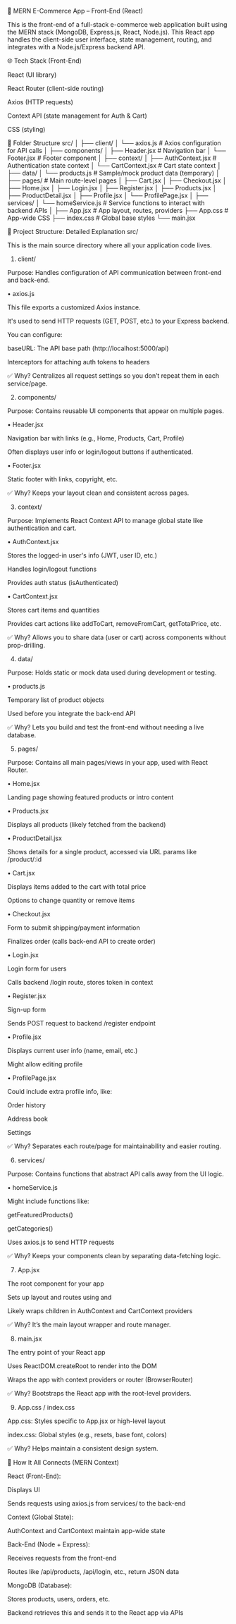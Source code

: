 🛒 MERN E-Commerce App – Front-End (React)

This is the front-end of a full-stack e-commerce web application built using the MERN stack (MongoDB, Express.js, React, Node.js). This React app handles the client-side user interface, state management, routing, and integrates with a Node.js/Express backend API.

🌐 Tech Stack (Front-End)

React (UI library)

React Router (client-side routing)

Axios (HTTP requests)

Context API (state management for Auth & Cart)

CSS (styling)

📁 Folder Structure
src/
│
├── client/
│   └── axios.js            # Axios configuration for API calls
│
├── components/
│   ├── Header.jsx          # Navigation bar
│   └── Footer.jsx          # Footer component
│
├── context/
│   ├── AuthContext.jsx     # Authentication state context
│   └── CartContext.jsx     # Cart state context
│
├── data/
│   └── products.js         # Sample/mock product data (temporary)
│
├── pages/                  # Main route-level pages
│   ├── Cart.jsx
│   ├── Checkout.jsx
│   ├── Home.jsx
│   ├── Login.jsx
│   ├── Register.jsx
│   ├── Products.jsx
│   ├── ProductDetail.jsx
│   ├── Profile.jsx
│   └── ProfilePage.jsx
│
├── services/
│   └── homeService.js      # Service functions to interact with backend APIs
│
├── App.jsx                 # App layout, routes, providers
├── App.css                 # App-wide CSS
├── index.css               # Global base styles
└── main.jsx        

📁 Project Structure: Detailed Explanation
src/

This is the main source directory where all your application code lives.

1. client/

Purpose: Handles configuration of API communication between front-end and back-end.

• axios.js

This file exports a customized Axios instance.

It's used to send HTTP requests (GET, POST, etc.) to your Express backend.

You can configure:

baseURL: The API base path (http://localhost:5000/api)

Interceptors for attaching auth tokens to headers

✅ Why? Centralizes all request settings so you don’t repeat them in each service/page.

2. components/

Purpose: Contains reusable UI components that appear on multiple pages.

• Header.jsx

Navigation bar with links (e.g., Home, Products, Cart, Profile)

Often displays user info or login/logout buttons if authenticated.

• Footer.jsx

Static footer with links, copyright, etc.

✅ Why? Keeps your layout clean and consistent across pages.

3. context/

Purpose: Implements React Context API to manage global state like authentication and cart.

• AuthContext.jsx

Stores the logged-in user's info (JWT, user ID, etc.)

Handles login/logout functions

Provides auth status (isAuthenticated)

• CartContext.jsx

Stores cart items and quantities

Provides cart actions like addToCart, removeFromCart, getTotalPrice, etc.

✅ Why? Allows you to share data (user or cart) across components without prop-drilling.

4. data/

Purpose: Holds static or mock data used during development or testing.

• products.js

Temporary list of product objects

Used before you integrate the back-end API

✅ Why? Lets you build and test the front-end without needing a live database.

5. pages/

Purpose: Contains all main pages/views in your app, used with React Router.

• Home.jsx

Landing page showing featured products or intro content

• Products.jsx

Displays all products (likely fetched from the backend)

• ProductDetail.jsx

Shows details for a single product, accessed via URL params like /product/:id

• Cart.jsx

Displays items added to the cart with total price

Options to change quantity or remove items

• Checkout.jsx

Form to submit shipping/payment information

Finalizes order (calls back-end API to create order)

• Login.jsx

Login form for users

Calls backend /login route, stores token in context

• Register.jsx

Sign-up form

Sends POST request to backend /register endpoint

• Profile.jsx

Displays current user info (name, email, etc.)

Might allow editing profile

• ProfilePage.jsx

Could include extra profile info, like:

Order history

Address book

Settings

✅ Why? Separates each route/page for maintainability and easier routing.

6. services/

Purpose: Contains functions that abstract API calls away from the UI logic.

• homeService.js

Might include functions like:

getFeaturedProducts()

getCategories()

Uses axios.js to send HTTP requests

✅ Why? Keeps your components clean by separating data-fetching logic.

7. App.jsx

The root component for your app

Sets up layout and routes using <Routes> and <Route>

Likely wraps children in AuthContext and CartContext providers

✅ Why? It’s the main layout wrapper and route manager.

8. main.jsx

The entry point of your React app

Uses ReactDOM.createRoot to render <App /> into the DOM

Wraps the app with context providers or router (BrowserRouter)

✅ Why? Bootstraps the React app with the root-level providers.

9. App.css / index.css

App.css: Styles specific to App.jsx or high-level layout

index.css: Global styles (e.g., resets, base font, colors)

✅ Why? Helps maintain a consistent design system.

🔁 How It All Connects (MERN Context)

React (Front-End):

Displays UI

Sends requests using axios.js from services/ to the back-end

Context (Global State):

AuthContext and CartContext maintain app-wide state

Back-End (Node + Express):

Receives requests from the front-end

Routes like /api/products, /api/login, etc., return JSON data

MongoDB (Database):

Stores products, users, orders, etc.

Backend retrieves this and sends it to the React app via APIs